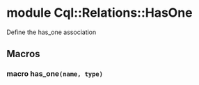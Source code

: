 # module Cql::Relations::HasOne

Define the has\_one association

## Macros

### macro has\_one`(name, type)`

